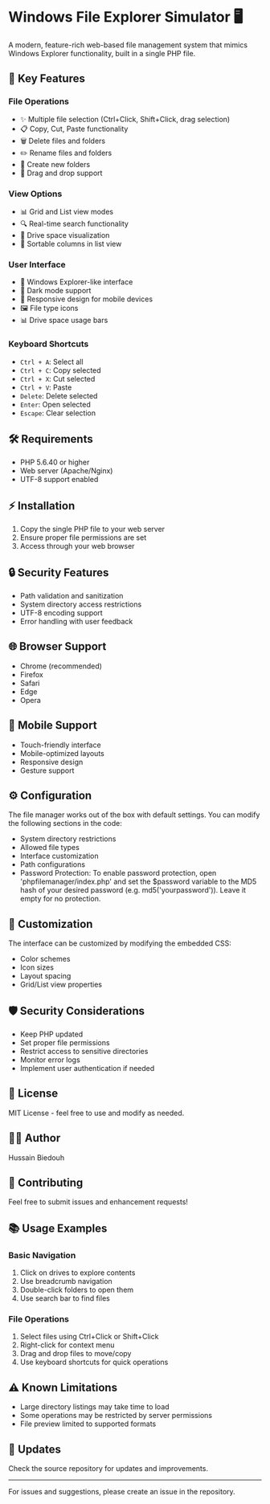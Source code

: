 # Windows File Explorer Simulator 🖥️

A modern, feature-rich web-based file management system that mimics Windows Explorer functionality, built in a single PHP file.

## 🌟 Key Features

### File Operations
- ✨ Multiple file selection (Ctrl+Click, Shift+Click, drag selection)
- 📋 Copy, Cut, Paste functionality
- 🗑️ Delete files and folders
- ✏️ Rename files and folders
- 📁 Create new folders
- 🔄 Drag and drop support

### View Options
- 📊 Grid and List view modes
- 🔍 Real-time search functionality
- 💾 Drive space visualization
- 📝 Sortable columns in list view

### User Interface
- 🎯 Windows Explorer-like interface
- 🌙 Dark mode support
- 📱 Responsive design for mobile devices
- 🖼️ File type icons
- 📊 Drive space usage bars

### Keyboard Shortcuts
- `Ctrl + A`: Select all
- `Ctrl + C`: Copy selected
- `Ctrl + X`: Cut selected
- `Ctrl + V`: Paste
- `Delete`: Delete selected
- `Enter`: Open selected
- `Escape`: Clear selection

## 🛠️ Requirements

- PHP 5.6.40 or higher
- Web server (Apache/Nginx)
- UTF-8 support enabled

## ⚡ Installation

1. Copy the single PHP file to your web server
2. Ensure proper file permissions are set
3. Access through your web browser

## 🔒 Security Features

- Path validation and sanitization
- System directory access restrictions
- UTF-8 encoding support
- Error handling with user feedback

## 🌐 Browser Support

- Chrome (recommended)
- Firefox
- Safari
- Edge
- Opera

## 📱 Mobile Support

- Touch-friendly interface
- Mobile-optimized layouts
- Responsive design
- Gesture support

## ⚙️ Configuration

The file manager works out of the box with default settings. You can modify the following sections in the code:

- System directory restrictions
- Allowed file types
- Interface customization
- Path configurations
- Password Protection: To enable password protection, open 'phpfilemanager/index.php' and set the $password variable to the MD5 hash of your desired password (e.g. md5('yourpassword')). Leave it empty for no protection.

## 🎨 Customization

The interface can be customized by modifying the embedded CSS:

- Color schemes
- Icon sizes
- Layout spacing
- Grid/List view properties

## 🛡️ Security Considerations

- Keep PHP updated
- Set proper file permissions
- Restrict access to sensitive directories
- Monitor error logs
- Implement user authentication if needed

## 📝 License

MIT License - feel free to use and modify as needed.

## 👨‍💻 Author

Hussain Biedouh

## 🤝 Contributing

Feel free to submit issues and enhancement requests!

## 📚 Usage Examples

### Basic Navigation
1. Click on drives to explore contents
2. Use breadcrumb navigation
3. Double-click folders to open them
4. Use search bar to find files

### File Operations
1. Select files using Ctrl+Click or Shift+Click
2. Right-click for context menu
3. Drag and drop files to move/copy
4. Use keyboard shortcuts for quick operations

## ⚠️ Known Limitations

- Large directory listings may take time to load
- Some operations may be restricted by server permissions
- File preview limited to supported formats

## 🔄 Updates

Check the source repository for updates and improvements.

---

For issues and suggestions, please create an issue in the repository.
